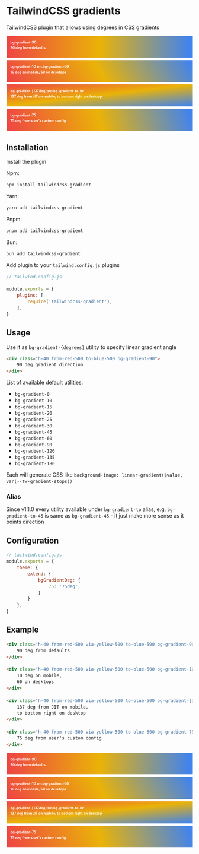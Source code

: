 # TailwindCSS gradients

TailwindCSS plugin that allows using degrees in CSS gradients

![gradient example with TailwindCSS classes](./IMAGES/example.png)

## Installation

Install the plugin

Npm:

```sh
npm install tailwindcss-gradient
```

Yarn:

```sh
yarn add tailwindcss-gradient
```

Pnpm:

```sh
pnpm add tailwindcss-gradient
```

Bun:

```sh
bun add tailwindcss-gradient
```

Add plugin to your `tailwind.config.js` plugins

```js
// tailwind.config.js

module.exports = {
    plugins: [
        require('tailwindcss-gradient'),
    ],
}
```

## Usage

Use it as `bg-gradient-{degrees}` utility to specify linear gradient angle

```html
<div class="h-40 from-red-500 to-blue-500 bg-gradient-90">
    90 deg gradient direction
</div> 
```

List of available default utilities:

- `bg-gradient-0`
- `bg-gradient-10`
- `bg-gradient-15`
- `bg-gradient-20`
- `bg-gradient-25`
- `bg-gradient-30`
- `bg-gradient-45`
- `bg-gradient-60`
- `bg-gradient-90`
- `bg-gradient-120`
- `bg-gradient-135`
- `bg-gradient-180`

Each will generate CSS like `background-image: linear-gradient($value, var(--tw-gradient-stops))`

### Alias

Since v1.1.0 every utility available under `bg-gradient-to` alias, e.g. `bg-gradient-to-45` is same as `bg-gradient-45` - it just make more sense as it points direction

## Configuration

```js
// tailwind.config.js
module.exports = {
    theme: {
        extend: {
            bgGradientDeg: {
                75: '75deg',
            }
        }
    },
}
```

## Example

```html
<div class="h-40 from-red-500 via-yellow-500 to-blue-500 bg-gradient-90">
    90 deg from defaults
</div> 

<div class="h-40 from-red-500 via-yellow-500 to-blue-500 bg-gradient-10 sm:bg-gradient-60">
    10 deg on mobile,
    60 on desktops
</div> 

<div class="h-40 from-red-500 via-yellow-500 to-blue-500 bg-gradient-[137deg] sm:bg-gradient-to-br">
    137 deg from JIT on mobile,
    to bottom right on desktop
</div> 

<div class="h-40 from-red-500 via-yellow-500 to-blue-500 bg-gradient-75">
    75 deg from user's custom config
</div>
```

![gradient example with TailwindCSS classes](./IMAGES/example.png)

